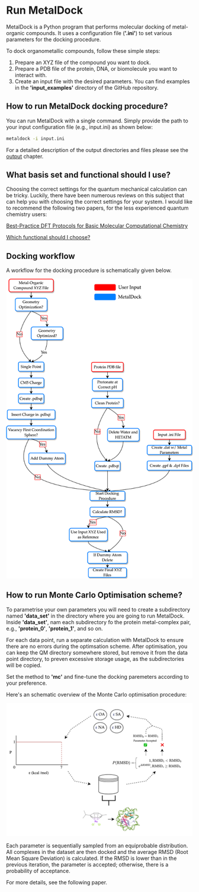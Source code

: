 # Run MetalDock  

MetalDock is a Python program that performs molecular docking of metal-organic compounds. It uses a configuration file (**'.ini'**) to set various parameters for the docking procedure.

To dock organometallic compounds, follow these simple steps:

1. Prepare an XYZ file of the compound you want to dock.
2. Prepare a PDB file of the protein, DNA, or biomolecule you want to interact with.
3. Create an input file with the desired parameters. You can find examples in the **'input_examples'** directory of the GitHub repository.

## How to run MetalDock docking procedure?
You can run MetalDock with a single command. Simply provide the path to your input configuration file (e.g., input.ini) as shown below:

```bash
metaldock -i input.ini 
```

For a detailed description of the output directories and files please see the [output](output.md) chapter.

## What basis set and functional should I use?
Choosing the correct settings for the quantum mechanical calculation can be tricky. Luckily, there have been numerous reviews on this subject that can help you with choosing the correct settings for your system. I would like to recommend the following two papers, for the less experienced quantum chemistry users:

[Best-Practice DFT Protocols for Basic Molecular Computational Chemistry](https://onlinelibrary.wiley.com/doi/full/10.1002/ange.202205735)

[Which functional should I choose?](https://www.chem.uci.edu/~kieron/dft/pubs/RCFB08.pdf)

## Docking workflow
A workflow for the docking procedure is schematically given below.

![docking_flowchart](img/flowchart.png)

## How to run Monte Carlo Optimisation scheme?
To parametrise your own parameters you will need to create a subdirectory named **'data_set'** in the directory where you are going to run MetalDock. Inside **'data_set'**, nam each subdirectory fo the protein metal-complex pair, e.g., **'protein_0'**, **'protein_1'**, and so on.

For each data point, run a separate calculation with MetalDock to ensure there are no errors during the optimsation scheme. After optimisation, you can keep the QM directory somewhere stored, but remove it from the data point directory, to preven excessive storage usage, as the subdirectories will be copied. 

Set the method to **'mc'** and fine-tune the docking paremeters according to your preference. 

Here's an schematic overview of the Monte Carlo optimisation procedure:

![monte_carlo)](img/MC_diagram.png)

Each parameter is sequentially sampled from an equiprobable distribution. All complexes in the dataset are then docked and the average RMSD (Root Mean Square Deviation) is calculated. If the RMSD is lower than in the previous iteration, the parameter is accepted; otherwise, there is a probability of acceptance.

For more details, see the following paper.
